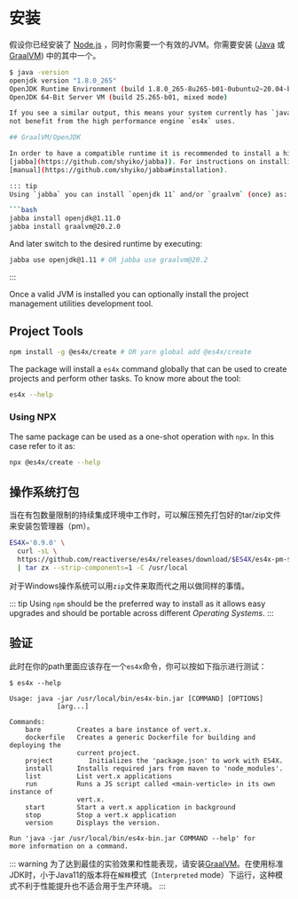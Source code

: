 # 安装

假设你已经安装了 [Node.js](https://nodejs.org/) ，同时你需要一个有效的JVM。你需要安装 ([Java](https://adoptopenjdk.net/) 或[GraalVM](http://www.graalvm.org/)) 中的其中一个。

```bash
$ java -version
openjdk version "1.8.0_265"
OpenJDK Runtime Environment (build 1.8.0_265-8u265-b01-0ubuntu2~20.04-b01)
OpenJDK 64-Bit Server VM (build 25.265-b01, mixed mode)

If you see a similar output, this means your system currently has `java` **8**, which is not the best option as it will
not benefit from the high performance engine `es4x` uses.

## GraalVM/OpenJDK

In order to have a compatible runtime it is recommended to install a higher runtime (for example using
[jabba](https://github.com/shyiko/jabba)). For instructions on installing `jabba`, please refer to the official
[manual](https://github.com/shyiko/jabba#installation).

::: tip
Using `jabba` you can install `openjdk 11` and/or `graalvm` (once) as:

```bash
jabba install openjdk@1.11.0
jabba install graalvm@20.2.0
```

And later switch to the desired runtime by executing:

```bash
jabba use openjdk@1.11 # OR jabba use graalvm@20.2
```
:::

Once a valid JVM is installed you can optionally install the project management utilities development tool.

## Project Tools

```bash
npm install -g @es4x/create # OR yarn global add @es4x/create
```

The package will install a `es4x` command globally that can be used to create projects and perform other tasks. To know
more about the tool:

```bash
es4x --help
```

### Using NPX

The same package can be used as a one-shot operation with `npx`. In this case refer to it as:

```bash
npx @es4x/create --help
```

## 操作系统打包

当在有包数量限制的持续集成环境中工作时，可以解压预先打包好的tar/zip文件来安装包管理器（pm）。

```bash
ES4X='0.9.0' \
  curl -sL \
  https://github.com/reactiverse/es4x/releases/download/$ES4X/es4x-pm-$ES4X-bin.tar.gz \
  | tar zx --strip-components=1 -C /usr/local
```

对于Windows操作系统可以用`zip`文件来取而代之用以做同样的事情。

::: tip
Using `npm` should be the preferred way to install as it allows easy upgrades and should be portable across different
*Operating Systems*.
:::


## 验证

此时在你的path里面应该存在一个`es4x`命令，你可以按如下指示进行测试：

```
$ es4x --help

Usage: java -jar /usr/local/bin/es4x-bin.jar [COMMAND] [OPTIONS]
            [arg...]

Commands:
    bare         Creates a bare instance of vert.x.
    dockerfile   Creates a generic Dockerfile for building and deploying the
                 current project.
    project         Initializes the 'package.json' to work with ES4X.
    install      Installs required jars from maven to 'node_modules'.
    list         List vert.x applications
    run          Runs a JS script called <main-verticle> in its own instance of
                 vert.x.
    start        Start a vert.x application in background
    stop         Stop a vert.x application
    version      Displays the version.

Run 'java -jar /usr/local/bin/es4x-bin.jar COMMAND --help' for
more information on a command.
```

::: warning
为了达到最佳的实验效果和性能表现，请安装[GraalVM](https://www.graalvm.org)。在使用标准JDK时，小于Java11的版本将在`解释`模式（`Interpreted` mode）下运行，这种模式不利于性能提升也不适合用于生产环境。
:::
